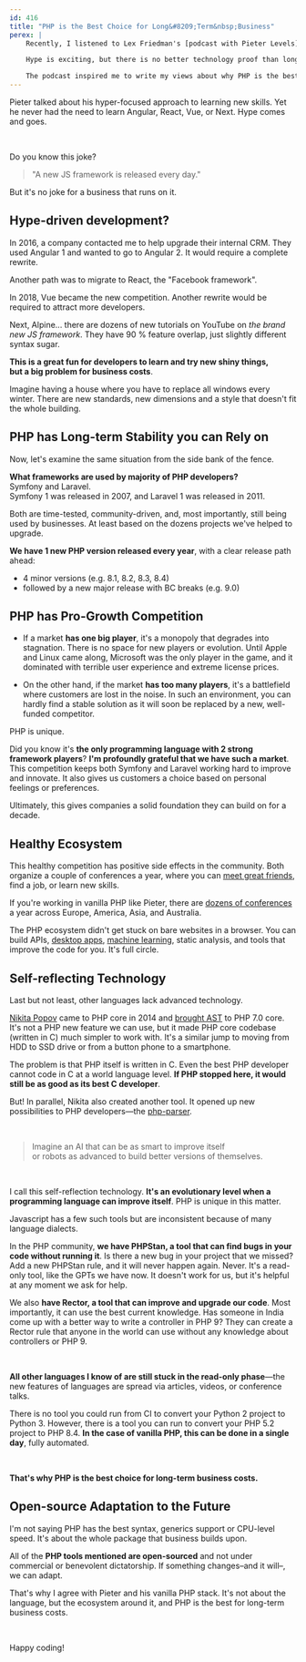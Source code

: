 ```yaml
---
id: 416
title: "PHP is the Best Choice for Long&#8209;Term&nbsp;Business"
perex: |
    Recently, I listened to Lex Friedman's [podcast with Pieter Levels](https://open.spotify.com/episode/6KBpL2XfR9VdojbKNpE7cX). Pieter talked about his technology stack for building startups: vanilla PHP, jQuery, and SQLite.

    Hype is exciting, but there is no better technology proof than long-term usage by sustainable business.

    The podcast inspired me to write my views about why PHP is the best choice for long-term.
---
```


Pieter talked about his hyper-focused approach to learning new skills. Yet he never had the need to learn Angular, React, Vue, or Next. Hype comes and goes.

<br>

Do you know this joke?

<blockquote class="blockquote text-center">
"A new JS framework is released every day."
</blockquote>

But it's no joke for a business that runs on it.

## Hype-driven development?

In 2016, a company contacted me to help upgrade their internal CRM. They used Angular 1 and wanted to go to Angular 2. It would require a complete rewrite.

Another path was to migrate to React, the "Facebook framework".

In 2018, Vue became the new competition. Another rewrite would be required to attract more developers.

Next, Alpine... there are dozens of new tutorials on YouTube on *the brand new JS framework*. They have 90 % feature overlap, just slightly different syntax sugar.

**This is a great fun for developers to learn and try new shiny things,<br>but a big problem for business costs**.

Imagine having a house where you have to replace all windows every winter. There are new standards, new dimensions and a style that doesn't fit the whole building.

## PHP has Long-term Stability you can Rely on

Now, let's examine the same situation from the side bank of the fence.

**What frameworks are used by majority of PHP developers?**
<br>
Symfony and Laravel.
<br>
Symfony 1 was released in 2007, and Laravel 1 was released in 2011.

Both are time-tested, community-driven, and, most importantly, still being used by businesses. At least based on the dozens projects we've helped to upgrade.

**We have 1 new PHP version released every year**, with a clear release path ahead:

* 4 minor versions (e.g. 8.1, 8.2, 8.3, 8.4)
* followed by a new major release with BC breaks (e.g. 9.0)

## PHP has Pro-Growth Competition

* If a market **has one big player**, it's a monopoly that degrades into stagnation. There is no space for new players or evolution. Until Apple and Linux came along, Microsoft was the only player in the game, and it dominated with terrible user experience and extreme license prices.

* On the other hand, if the market **has too many players**, it's a battlefield where customers are lost in the noise. In such an environment, you can hardly find a stable solution as it will soon be replaced by a new, well-funded competitor.

PHP is unique.

Did you know it's **the only programming language with 2 strong framework players**? **I'm profoundly grateful that we have such a market**. This competition keeps both Symfony and Laravel working hard to improve and innovate. It also gives us customers a choice based on personal feelings or preferences.

Ultimately, this gives companies a solid foundation they can build on for a decade.

## Healthy Ecosystem

This healthy competition has positive side effects in the community. Both organize a couple of conferences a year, where you can [meet great friends](/blog/why-I-migrated-this-website-from-symfony-to-laravel), find a job, or learn new skills.

If you're working in vanilla PHP like Pieter, there are [dozens of conferences](https://www.php.net/conferences/index.php) a year across Europe, America, Asia, and Australia.

The PHP ecosystem didn't get stuck on bare websites in a browser. You can build APIs, [desktop apps](https://nativephp.com/), [machine learning](https://php-ml.readthedocs.io/en/latest/), static analysis, and tools that improve the code for you. It's full circle.

## Self-reflecting Technology

Last but not least, other languages lack advanced technology.

[Nikita Popov](https://www.npopov.com/) came to PHP core in 2014 and [brought AST](https://wiki.php.net/rfc/abstract_syntax_tree) to PHP 7.0 core. It's not a PHP new feature we can use, but it made PHP core codebase (written in C) much simpler to work with. It's a similar jump to moving from HDD to SSD drive or from a button phone to a smartphone.

The problem is that PHP itself is written in C. Even the best PHP developer cannot code in C at a world language level. **If PHP stopped here, it would still be as good as its best C developer**.

But! In parallel, Nikita also created another tool. It opened up new possibilities to PHP developers—the [php-parser](https://github.com/nikic/php-parser).

<br>

<blockquote class="blockquote text-center mt-5 mb-5">
Imagine an AI that can be as smart to improve itself<br>
or robots as advanced to build better versions of themselves.
</blockquote>

<br>

I call this self-reflection technology. **It's an evolutionary level when a programming language can improve itself**. PHP is unique in this matter.

Javascript has a few such tools but are inconsistent because of many language dialects.

In the PHP community, **we have PHPStan, a tool that can find bugs in your code without running it**. Is there a new bug in your project that we missed? Add a new PHPStan rule, and it will never happen again. Never. It's a read-only tool, like the GPTs we have now. It doesn't work for us, but it's helpful at any moment we ask for help.

We also **have Rector, a tool that can improve and upgrade our code**. Most importantly, it can use the best current knowledge. Has someone in India come up with a better way to write a controller in PHP 9? They can create a Rector rule that anyone in the world can use without any knowledge about controllers or PHP 9.

<br>

**All other languages I know of are still stuck in the read-only phase**—the new features of languages are spread via articles, videos, or conference talks.

There is no tool you could run from CI to convert your Python 2 project to Python 3. However, there is a tool you can run to convert your PHP 5.2 project to PHP 8.4. **In the case of vanilla PHP, this can be done in a single day**, fully automated.

<br>

**That's why PHP is the best choice for long-term business costs.**

## Open-source Adaptation to the Future

I'm not saying PHP has the best syntax, generics support or CPU-level speed. It's about the whole package that business builds upon.

All of the **PHP tools mentioned are open-sourced** and not under commercial or benevolent dictatorship. If something changes&ndash;and it will&ndash;, we can adapt.

That's why I agree with Pieter and his vanilla PHP stack. It's not about the language, but the ecosystem around it, and PHP is the best for long-term business costs.

<br>

Happy coding!
